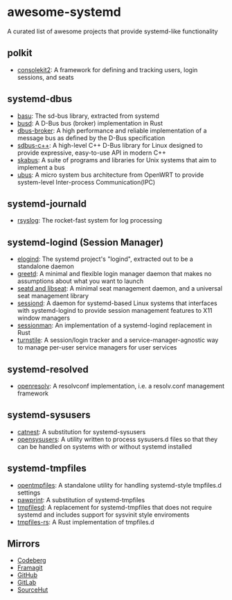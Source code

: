 # awesome-systemd
A curated list of awesome projects that provide systemd-like functionality

## polkit
* [consolekit2](https://github.com/ConsoleKit2/ConsoleKit2): A framework for
defining and tracking users, login sessions, and seats

## systemd-dbus
* [basu](https://sr.ht/~emersion/basu/): The sd-bus library, extracted from
systemd
* [busd](https://github.com/dbus2/busd): A D-Bus bus (broker) implementation
in Rust
* [dbus-broker](https://github.com/bus1/dbus-broker): A high performance
and reliable implementation of a message bus as defined by the D-Bus
specification
* [sdbus-c++](https://github.com/Kistler-Group/sdbus-cpp): A high-level C++
D-Bus library for Linux designed to provide expressive, easy-to-use API in
modern C++
* [skabus](https://skarnet.org/software/skabus/): A suite of programs and
libraries for Unix systems that aim to implement a bus
* [ubus](https://openwrt.org/docs/techref/ubus): A micro system bus
architecture from OpenWRT to provide system-level Inter-process
Communication(IPC)

## systemd-journald
* [rsyslog](https://www.rsyslog.com/): The rocket-fast system for log
processing

## systemd-logind (Session Manager)
* [elogind](https://github.com/elogind/elogind): The systemd project's
"logind", extracted out to be a standalone daemon
* [greetd](https://git.sr.ht/~kennylevinsen/greetd): A minimal and flexible
login manager daemon that makes no assumptions about what you want to launch
* [seatd and libseat](https://git.sr.ht/~kennylevinsen/seatd): A minimal seat
management daemon, and a universal seat management library
* [sessiond](https://jcrd.github.io/sessiond/): A daemon for systemd-based
Linux systems that interfaces with systemd-logind to provide session management
features to X11 window managers
* [sessionman](https://github.com/KillingSpark/sessionman): An implementation
of a systemd-logind replacement in Rust
* [turnstile](https://github.com/chimera-linux/turnstile): A session/login
tracker and a service-manager-agnostic way to manage per-user service managers
for user services

## systemd-resolved
* [openresolv](https://roy.marples.name/projects/openresolv): A resolvconf
implementation, i.e. a resolv.conf management framework

## systemd-sysusers
* [catnest](https://github.com/eweOS/catnest): A substitution for
systemd-sysusers
* [opensysusers](https://github.com/cromerc/opensysusers): A utility written to
process sysusers.d files so that they can be handled on systems with or without
systemd installed

## systemd-tmpfiles
* [opentmpfiles](https://github.com/OpenRC/opentmpfiles): A standalone utility
for handling systemd-style tmpfiles.d settings
* [pawprint](https://github.com/eweOS/pawprint): A substitution of
systemd-tmpfiles
* [tmpfilesd](https://github.com/juur/tmpfilesd): A replacement for
systemd-tmpfiles that does not require systemd and includes support for
sysvinit style enviroments
* [tmpfiles-rs](https://github.com/rust-torino/tmpfiles-rs): A Rust
implementation of tmpfiles.d

## Mirrors
* [Codeberg](https://codeberg.org/firasuke/awesome)
* [Framagit](https://framagit.org/firasuke/awesome)
* [GitHub](https://github.com/firasuke/awesome)
* [GitLab](https://gitlab.com/firasuke/awesome)
* [SourceHut](https://git.sr.ht/~firasuke/awesome)
